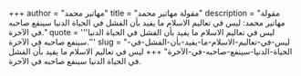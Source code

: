 +++
author = "مهاتير محمد"
title = "مقولة مهاتير محمد"
description = "مقولة مهاتير محمد: ليس في تعاليم الاسلام ما يفيد بأن الفشل في الحياة الدنيا سينفع صاحبه في الآخرة."
quote = '''ليس في تعاليم الاسلام ما يفيد بأن الفشل في الحياة الدنيا سينفع صاحبه في الآخرة.'''
slug = "ليس-في-تعاليم-الاسلام-ما-يفيد-بأن-الفشل-في-الحياة-الدنيا-سينفع-صاحبه-في-الآخرة"
+++
ليس في تعاليم الاسلام ما يفيد بأن الفشل في الحياة الدنيا سينفع صاحبه في الآخرة.
